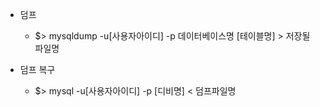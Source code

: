 * 덤프
    * $> mysqldump -u[사용자아이디] -p 데이터베이스명 [테이블명] > 저장될 파일명 

* 덤프 복구
    * $> mysql -u[사용자아이디] -p [디비명] < 덤프파일명
  